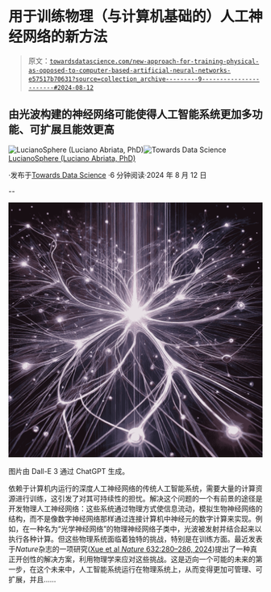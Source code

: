 # 用于训练物理（与计算机基础的）人工神经网络的新方法

> 原文：[`towardsdatascience.com/new-approach-for-training-physical-as-opposed-to-computer-based-artificial-neural-networks-e57517b70631?source=collection_archive---------9-----------------------#2024-08-12`](https://towardsdatascience.com/new-approach-for-training-physical-as-opposed-to-computer-based-artificial-neural-networks-e57517b70631?source=collection_archive---------9-----------------------#2024-08-12)

## 由光波构建的神经网络可能使得人工智能系统更加多功能、可扩展且能效更高

[](https://lucianosphere.medium.com/?source=post_page---byline--e57517b70631--------------------------------)![LucianoSphere (Luciano Abriata, PhD)](https://lucianosphere.medium.com/?source=post_page---byline--e57517b70631--------------------------------)[](https://towardsdatascience.com/?source=post_page---byline--e57517b70631--------------------------------)![Towards Data Science](https://towardsdatascience.com/?source=post_page---byline--e57517b70631--------------------------------) [LucianoSphere (Luciano Abriata, PhD)](https://lucianosphere.medium.com/?source=post_page---byline--e57517b70631--------------------------------)

·发布于[Towards Data Science](https://towardsdatascience.com/?source=post_page---byline--e57517b70631--------------------------------) ·6 分钟阅读·2024 年 8 月 12 日

--

![](img/45cf1ae56a8157fc68f6a9bbb6b583fa.png)

图片由 Dall-E 3 通过 ChatGPT 生成。

依赖于计算机内运行的深度人工神经网络的传统人工智能系统，需要大量的计算资源进行训练，这引发了对其可持续性的担忧。解决这个问题的一个有前景的途径是开发物理人工神经网络：这些系统通过物理方式使信息流动，模拟生物神经网络的结构，而不是像数字神经网络那样通过连接计算机中神经元的数字计算来实现。例如，在一种名为“光学神经网络”的物理神经网络子类中，光波被发射并结合起来以执行各种计算。但这些物理系统面临着独特的挑战，特别是在训练方面。最近发表于*Nature*杂志的一项研究([Xue et al *Nature* 632:280–286, 2024](https://www.nature.com/articles/s41586-024-07687-4))提出了一种真正开创性的解决方案，利用物理学来应对这些挑战。这是迈向一个可能的未来的第一步，在这个未来中，人工智能系统运行在物理系统上，从而变得更加可管理、可扩展，并且……
